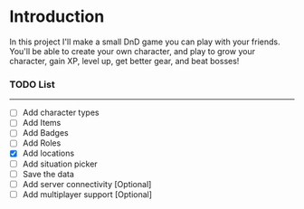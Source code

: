 # Introduction

In this project I'll make a small DnD game you can play with your friends. </br>
You'll be able to create your own character, and play to grow your character,
gain XP, level up, get better gear, and beat bosses!

### TODO List

---

- [ ] Add character types
- [ ] Add Items
- [ ] Add Badges
- [ ] Add Roles
- [x] Add locations
- [ ] Add situation picker 
- [ ] Save the data
- [ ] Add server connectivity [Optional]
- [ ] Add multiplayer support [Optional]